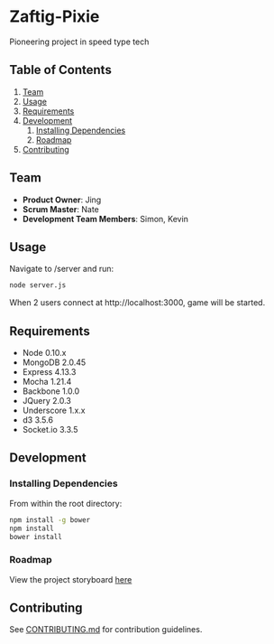 # Zaftig-Pixie
Pioneering project in speed type tech


## Table of Contents

1. [Team](#team)
1. [Usage](#Usage)
1. [Requirements](#requirements)
1. [Development](#development)
    1. [Installing Dependencies](#installing-dependencies)
    1. [Roadmap](#roadmap)
1. [Contributing](#contributing)

## Team

  - __Product Owner__: Jing
  - __Scrum Master__: Nate
  - __Development Team Members__: Simon, Kevin

## Usage

Navigate to /server and run:

```sh
node server.js
```

When 2 users connect at http://localhost:3000, game will be started.

## Requirements

- Node 0.10.x
- MongoDB 2.0.45
- Express 4.13.3
- Mocha 1.21.4
- Backbone 1.0.0
- JQuery 2.0.3
- Underscore 1.x.x
- d3 3.5.6
- Socket.io 3.3.5

## Development

### Installing Dependencies

From within the root directory:

```sh
npm install -g bower
npm install
bower install
```

### Roadmap

View the project storyboard [here](https://waffle.io/ZAFTIG-PIXIE/Zaftig-Pixie)


## Contributing

See [CONTRIBUTING.md](CONTRIBUTING.md) for contribution guidelines.